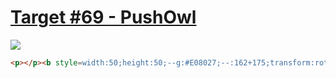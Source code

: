 # [Target #69 - PushOwl](https://cssbattle.dev/play/69)

![](https://cssbattle.dev/targets/69.png)

```HTML
<p></p><b style=width:50;height:50;--g:#E08027;--:162+175;transform:rotate(45deg></b><p style=transform:scaleX(-1);left:108;box-shadow:0+0+0+10px#191919><style>p{width:114;height: 114;--g:#E08027;--b:0 50% 50% 50%;--:77+89}p:before{content:"";height:90;width:90;--g:#191919;--:12;--b:50%}p:after{content:'';height:6;width:12;--b:24px 24px 0 0;--g:#191919;border:9pxsolid#E08027;border-bottom:0;--:48+42}*,*:before,*:after{margin:var(--,0);position:absolute;border-radius:var(--b);background:var(--g,#191919
```